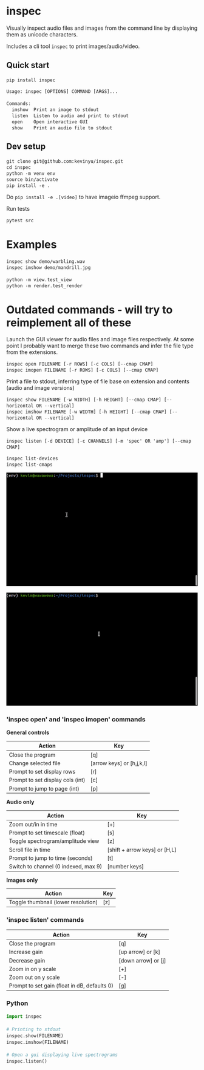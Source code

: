 # inspec

Visually inspect audio files and images from the command line by displaying them as unicode characters.

Includes a cli tool `inspec` to print images/audio/video.

## Quick start

```
pip install inspec
```

```
Usage: inspec [OPTIONS] COMMAND [ARGS]...

Commands:
  imshow  Print an image to stdout
  listen  Listen to audio and print to stdout
  open    Open interactive GUI
  show    Print an audio file to stdout
```

## Dev setup

```
git clone git@github.com:kevinyu/inspec.git
cd inspec
python -m venv env
source bin/activate
pip install -e .
```

Do `pip install -e .[video]` to have imageio ffmpeg support.

Run tests

```
pytest src
```

# Examples

```
inspec show demo/warbling.wav
inspec imshow demo/mandrill.jpg

python -m view.test_view
python -m render.test_render
```

# Outdated commands - will try to reimplement all of these

Launch the GUI viewer for audio files and image files respectively. At some point I probably want to merge these two commands and infer the file type from the extensions.
```shell
inspec open FILENAME [-r ROWS] [-c COLS] [--cmap CMAP]
inspec imopen FILENAME [-r ROWS] [-c COLS] [--cmap CMAP]
```

Print a file to stdout, inferring type of file base on extension and contents (audio and image versions)
```shell
inspec show FILENAME [-w WIDTH] [-h HEIGHT] [--cmap CMAP] [--horizontal OR --vertical]
inspec imshow FILENAME [-w WIDTH] [-h HEIGHT] [--cmap CMAP] [--horizontal OR --vertical]
```

Show a live spectrogram or amplitude of an input device
```shell
inspec listen [-d DEVICE] [-c CHANNELS] [-m 'spec' OR 'amp'] [--cmap CMAP]
```

```shell
inspec list-devices
inspec list-cmaps
```

![inspec open demo](demo/inspec_open_demo.gif)

![inspec show demo](demo/inspec_show_demo.gif)

### 'inspec open' and 'inspec imopen' commands

**General controls**

| Action                             |Key|
|---|---|
|  Close the program                 |[q]|
|  Change selected file              |[arrow keys] or [h,j,k,l] |
|  Prompt to set display rows        |[r]|
|  Prompt to set display cols (int)  |[c]|
|  Prompt to jump to page (int)      |[p]|

**Audio only**

| Action                             |Key|
|---|---|
|  Zoom out/in in time               |[+]| and [-]|
|  Prompt to set timescale (float)   |[s]|
|  Toggle spectrogram/amplitude view |[z]|
|  Scroll file in time                    |[shift + arrow keys] or [H,L]|
|  Prompt to jump to time (seconds)  |[t]|
|  Switch to channel (0 indexed, max 9) |[number keys]|

**Images only**

| Action                             |Key|
|---|---|
|  Toggle thumbnail (lower resolution) |[z]|

### 'inspec listen' commands

| Action                             |Key|
|---|---|
|  Close the program                 |[q]|
|  Increase gain                     |[up arrow] or [k] |
|  Decrease gain                     |[down arrow] or [j]|
|  Zoom in on y scale                |[+]|
|  Zoom out on y scale               |[-]|
|  Prompt to set gain (float in dB, defaults 0) |[g]|


### Python

```python
import inspec

# Printing to stdout
inspec.show(FILENAME)
inspec.imshow(FILENAME)

# Open a gui displaying live spectrograms
inspec.listen()
```

